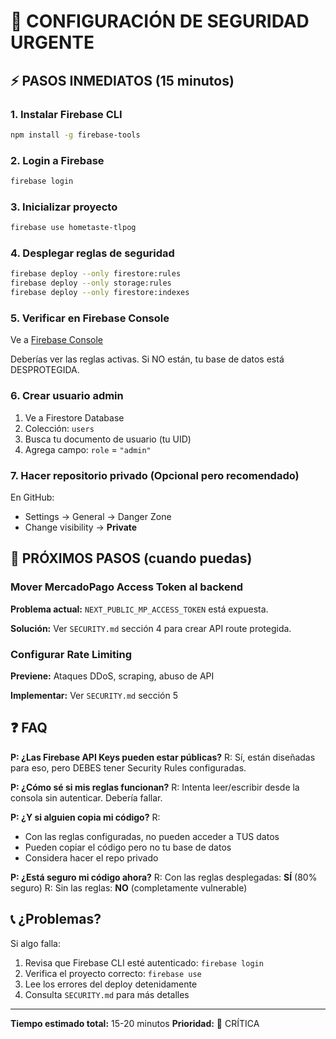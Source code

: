 # 🚨 CONFIGURACIÓN DE SEGURIDAD URGENTE

## ⚡ PASOS INMEDIATOS (15 minutos)

### 1. Instalar Firebase CLI
```bash
npm install -g firebase-tools
```

### 2. Login a Firebase
```bash
firebase login
```

### 3. Inicializar proyecto
```bash
firebase use hometaste-tlpog
```

### 4. Desplegar reglas de seguridad
```bash
firebase deploy --only firestore:rules
firebase deploy --only storage:rules
firebase deploy --only firestore:indexes
```

### 5. Verificar en Firebase Console

Ve a [Firebase Console](https://console.firebase.google.com/project/hometaste-tlpog/firestore/rules)

Deberías ver las reglas activas. Si NO están, tu base de datos está DESPROTEGIDA.

### 6. Crear usuario admin

1. Ve a Firestore Database
2. Colección: `users`
3. Busca tu documento de usuario (tu UID)
4. Agrega campo: `role` = `"admin"`

### 7. Hacer repositorio privado (Opcional pero recomendado)

En GitHub:
- Settings → General → Danger Zone
- Change visibility → **Private**

## 🔧 PRÓXIMOS PASOS (cuando puedas)

### Mover MercadoPago Access Token al backend

**Problema actual:** `NEXT_PUBLIC_MP_ACCESS_TOKEN` está expuesta.

**Solución:** Ver `SECURITY.md` sección 4 para crear API route protegida.

### Configurar Rate Limiting

**Previene:** Ataques DDoS, scraping, abuso de API

**Implementar:** Ver `SECURITY.md` sección 5

## ❓ FAQ

**P: ¿Las Firebase API Keys pueden estar públicas?**
R: Sí, están diseñadas para eso, pero DEBES tener Security Rules configuradas.

**P: ¿Cómo sé si mis reglas funcionan?**
R: Intenta leer/escribir desde la consola sin autenticar. Debería fallar.

**P: ¿Y si alguien copia mi código?**
R:
- Con las reglas configuradas, no pueden acceder a TUS datos
- Pueden copiar el código pero no tu base de datos
- Considera hacer el repo privado

**P: ¿Está seguro mi código ahora?**
R: Con las reglas desplegadas: **SÍ** (80% seguro)
R: Sin las reglas: **NO** (completamente vulnerable)

## 📞 ¿Problemas?

Si algo falla:
1. Revisa que Firebase CLI esté autenticado: `firebase login`
2. Verifica el proyecto correcto: `firebase use`
3. Lee los errores del deploy detenidamente
4. Consulta `SECURITY.md` para más detalles

---

**Tiempo estimado total:** 15-20 minutos
**Prioridad:** 🔴 CRÍTICA
